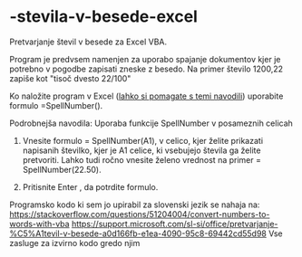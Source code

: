# -stevila-v-besede-excel
Pretvarjanje števil v besede za Excel VBA.

Program je predvsem namenjen za uporabo spajanje dokumentov kjer je potrebno v pogodbe zapisati zneske z besedo. Na primer število 1200,22 zapiše kot "tisoč dvesto 22/100"

Ko naložite program v Excel ([lahko si pomagate s temi navodili](https://support.microsoft.com/sl-si/office/pretvarjanje-%C5%A1tevil-v-besede-a0d166fb-e1ea-4090-95c8-69442cd55d98)) uporabite formulo =SpellNumber().

Podrobnejša navodila:
Uporaba funkcije SpellNumber v posameznih celicah
1. Vnesite formulo = SpellNumber(A1), v celico, kjer želite prikazati napisanih številko, kjer je A1 celice, ki vsebujejo števila ga želite pretvoriti. Lahko tudi ročno vnesite želeno vrednost na primer = SpellNumber(22.50).

2. Pritisnite Enter , da potrdite formulo.

Programsko kodo ki sem jo upirabil za slovenski jezik se nahaja na: 
https://stackoverflow.com/questions/51204004/convert-numbers-to-words-with-vba
https://support.microsoft.com/sl-si/office/pretvarjanje-%C5%A1tevil-v-besede-a0d166fb-e1ea-4090-95c8-69442cd55d98
Vse zasluge za izvirno kodo gredo njim

